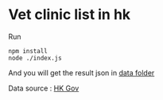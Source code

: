 # Vet clinic list in hk

Run
```
npm install
node ./index.js
```

And you will get the result json in [data folder](./data/vet-clinic.json)

Data source : [HK Gov](https://www.pets.gov.hk/tc_chi/animal_business/vet_clinics_list.html)